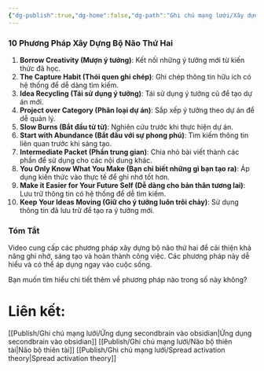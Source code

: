 ```yaml
---
{"dg-publish":true,"dg-home":false,"dg-path":"Ghi chú mạng lưới/Xây dựng bộ não thứ hai.md","permalink":"/ghi-chu-mang-luoi/xay-dung-bo-nao-thu-hai/","dgPassFrontmatter":true,"noteIcon":"","created":"2025-01-01T22:46:57.133+07:00","updated":"2025-01-12T09:42:39.670+07:00"}
---
```


### 10 Phương Pháp Xây Dựng Bộ Não Thứ Hai

1. **Borrow Creativity (Mượn ý tưởng)**: Kết nối những ý tưởng mới từ kiến thức đã học.
2. **The Capture Habit (Thói quen ghi chép)**: Ghi chép thông tin hữu ích có hệ thống để dễ dàng tìm kiếm.
3. **Idea Recycling (Tái sử dụng ý tưởng)**: Tái sử dụng ý tưởng cũ để tạo dự án mới.
4. **Project over Category (Phân loại dự án)**: Sắp xếp ý tưởng theo dự án để dễ quản lý.
5. **Slow Burns (Bắt đầu từ từ)**: Nghiên cứu trước khi thực hiện dự án.
6. **Start with Abundance (Bắt đầu với sự phong phú)**: Tìm kiếm thông tin liên quan trước khi sáng tạo.
7. **Intermediate Packet (Phần trung gian)**: Chia nhỏ bài viết thành các phần để sử dụng cho các nội dung khác.
8. **You Only Know What You Make (Bạn chỉ biết những gì bạn tạo ra)**: Áp dụng kiến thức vào thực tế để ghi nhớ tốt hơn.
9. **Make it Easier for Your Future Self (Dễ dàng cho bản thân tương lai)**: Lưu trữ thông tin có hệ thống để dễ tìm kiếm.
10. **Keep Your Ideas Moving (Giữ cho ý tưởng luôn trôi chảy)**: Sử dụng thông tin đã lưu trữ để tạo ra ý tưởng mới.

### Tóm Tắt
Video cung cấp các phương pháp xây dựng bộ não thứ hai để cải thiện khả năng ghi nhớ, sáng tạo và hoàn thành công việc. Các phương pháp này dễ hiểu và có thể áp dụng ngay vào cuộc sống.

Bạn muốn tìm hiểu chi tiết thêm về phương pháp nào trong số này không?

# Liên kết:
[[Publish/Ghi chú mạng lưới/Ứng dụng secondbrain vào obsidian\|Ứng dụng secondbrain vào obsidian]]
[[Publish/Ghi chú mạng lưới/Não bộ thiên tài\|Não bộ thiên tài]]
[[Publish/Ghi chú mạng lưới/Spread activation theory\|Spread activation theory]]
